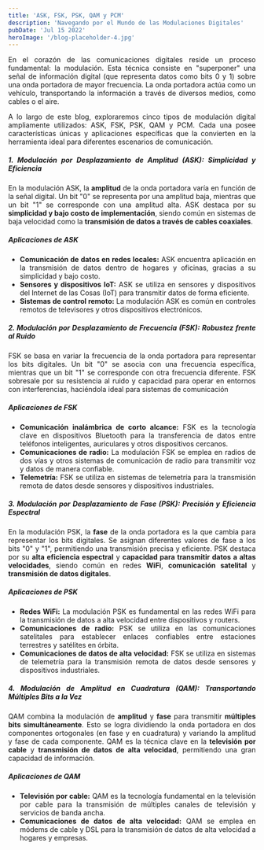 ```yaml
---
title: 'ASK, FSK, PSK, QAM y PCM'
description: 'Navegando por el Mundo de las Modulaciones Digitales'
pubDate: 'Jul 15 2022'
heroImage: '/blog-placeholder-4.jpg'
---
```


<div style="text-align: justify;">
    <p>
        En el corazón de las comunicaciones digitales reside un proceso fundamental: la modulación. Esta técnica consiste en "superponer" una señal de información digital (que representa datos como bits 0 y 1) sobre una onda portadora de mayor frecuencia. La onda portadora actúa como un vehículo, transportando la información a través de diversos medios, como cables o el aire.
    </p>
    <p>
        A lo largo de este blog, exploraremos cinco tipos de modulación digital ampliamente utilizados: ASK, FSK, PSK, QAM y PCM. Cada una posee características únicas y aplicaciones específicas que la convierten en la herramienta ideal para diferentes escenarios de comunicación.
    </p>
    <h5>1. Modulación por Desplazamiento de Amplitud (ASK): Simplicidad y Eficiencia</h5>
    <p>
        En la modulación ASK, la <b>amplitud</b> de la onda portadora varía en función de la señal digital. Un bit "0" se representa por una amplitud baja, mientras que un bit "1" se corresponde con una amplitud alta. ASK destaca por su <b>simplicidad y bajo costo de implementación</b>, siendo común en sistemas de baja velocidad como la <b>transmisión de datos a través de cables coaxiales</b>.
    </p>
    <h5>Aplicaciones de ASK</h5>
    <ul>
        <li>
            <b>Comunicación de datos en redes locales:</b> ASK encuentra aplicación en la transmisión de datos dentro de hogares y oficinas, gracias a su simplicidad y bajo costo.
        </li>
        <li>
            <b>Sensores y dispositivos IoT:</b> ASK se utiliza en sensores y dispositivos del Internet de las Cosas (IoT) para transmitir datos de forma eficiente.
        </li>
        <li>
            <b>Sistemas de control remoto:</b> La modulación ASK es común en controles remotos de televisores y otros dispositivos electrónicos.
        </li>
    </ul>
    <h5>2. Modulación por Desplazamiento de Frecuencia (FSK): Robustez frente al Ruido</h5>
    <p>
        FSK se basa en variar la frecuencia de la onda portadora para representar los bits digitales. Un bit "0" se asocia con una frecuencia específica, mientras que un bit "1" se corresponde con otra frecuencia diferente. FSK sobresale por su resistencia al ruido y capacidad para operar en entornos con interferencias, haciéndola ideal para sistemas de comunicación
    </p>
    <h5>Aplicaciones de FSK</h5>
    <ul>
        <li><b>Comunicación inalámbrica de corto alcance:</b> FSK es la tecnología clave en dispositivos Bluetooth para la transferencia de datos entre teléfonos inteligentes, auriculares y otros dispositivos cercanos.</li>
        <li><b>Comunicaciones de radio:</b> La modulación FSK se emplea en radios de dos vías y otros sistemas de comunicación de radio para transmitir voz y datos de manera confiable.</li>
        <li><b>Telemetría:</b> FSK se utiliza en sistemas de telemetría para la transmisión remota de datos desde sensores y dispositivos industriales.</li>
    </ul>
    <h5>3. Modulación por Desplazamiento de Fase (PSK): Precisión y Eficiencia Espectral</h5>
    <p>
        En la modulación PSK, la <b>fase</b> de la onda portadora es la que cambia para representar los bits digitales. Se asignan diferentes valores de fase a los bits "0" y "1", permitiendo una transmisión precisa y eficiente. PSK destaca por su <b>alta eficiencia espectral</b> y <b>capacidad para transmitir datos a altas velocidades</b>, siendo común en redes <b>WiFi</b>, <b>comunicación satelital</b> y <b>transmisión de datos digitales</b>.
    </p>
    <h5>Aplicaciones de PSK</h5>
    <ul>
        <li><b>Redes WiFi:</b> La modulación PSK es fundamental en las redes WiFi para la transmisión de datos a alta velocidad entre dispositivos y routers.</li>
        <li><b>Comunicaciones de radio:</b> PSK se utiliza en las comunicaciones satelitales para establecer enlaces confiables entre estaciones terrestres y satélites en órbita.</li>
        <li><b>Comunicaciones de datos de alta velocidad:</b> FSK se utiliza en sistemas de telemetría para la transmisión remota de datos desde sensores y dispositivos industriales.</li>
    </ul>
    <h5>4. Modulación de Amplitud en Cuadratura (QAM): Transportando Múltiples Bits a la Vez</h5>
    <p>
        QAM combina la modulación de <b>amplitud</b> y <b>fase</b> para transmitir <b>múltiples bits simultáneamente</b>. Esto se logra dividiendo la onda portadora en dos componentes ortogonales (en fase y en cuadratura) y variando la amplitud y fase de cada componente. QAM es la técnica clave en la <b>televisión por cable</b> y <b>transmisión de datos de alta velocidad</b>, permitiendo una gran capacidad de información.
    </p>
    <h5>Aplicaciones de QAM</h5>
    <ul>
        <li><b>Televisión por cable:</b> QAM es la tecnología fundamental en la televisión por cable para la transmisión de múltiples canales de televisión y servicios de banda ancha.</li>
        <li><b>Comunicaciones de datos de alta velocidad:</b> QAM se emplea en módems de cable y DSL para la transmisión de datos de alta velocidad a hogares y empresas.</li>
    </ul>
</div>
